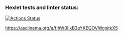 ### Hexlet tests and linter status:
[![Actions Status](https://github.com/yakovlevaos/frontend-project-lvl2/workflows/hexlet-check/badge.svg)](https://github.com/yakovlevaos/frontend-project-lvl2/actions)

https://asciinema.org/a/fIhW0IIkB3eYKEQOVWgnjtkX5